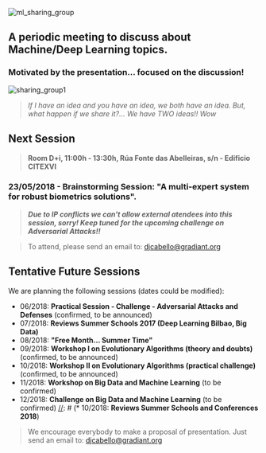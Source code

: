 ![ml_sharing_group](https://user-images.githubusercontent.com/30496090/37024691-ddf45440-2129-11e8-96f6-eca21a083b0e.png)

## A periodic meeting to discuss about Machine/Deep Learning topics. 
### Motivated by the presentation... focused on the discussion!
![sharing_group1](https://user-images.githubusercontent.com/30496090/31537549-e4db5ada-b002-11e7-9385-3dc08004c3e0.jpg)
> *If I have an idea and you have an idea, we both have an idea. But, what happen if we share it?... 
> We have TWO ideas!! Wow*

## Next Session
> **Room D+i, 11:00h - 13:30h, Rúa Fonte das Abelleiras, s/n - Edificio CITEXVI**
### 23/05/2018 - Brainstorming Session: "A multi-expert system for robust biometrics solutions". 
> ***Due to IP conflicts we can't allow external atendees into this session, sorry! Keep tuned for the upcoming challenge on Adversarial Attacks!!***

[//]: # (> In this workshop we will talk about how to generate adversarial examples that drastically fool deep learning architectures. We will also review the most recent techniques to reduce its influence.)
[//]: # (**By David de la Iglesia)

> To attend, please send an email to: 
> djcabello@gradiant.org


## Tentative Future Sessions
We are planning the following sessions (dates could be modified):

* 06/2018: **Practical Session - Challenge - Adversarial Attacks and Defenses** (confirmed, to be announced) 
* 07/2018: **Reviews Summer Schools 2017 (Deep Learning Bilbao, Big Data)**
* 08/2018: **"Free Month... Summer Time"**
* 09/2018: **Workshop I on Evolutionary Algorithms (theory and doubts)** (confirmed, to be announced)
* 10/2018: **Workshop II on Evolutionary Algorithms (practical challenge)** (confirmed, to be announced)
* 11/2018: **Workshop on Big Data and Machine Learning** (to be confirmed)
* 12/2018: **Challenge on Big Data and Machine Learning** (to be confirmed)
[//]: # (* 10/2018: **Reviews Summer Schools and Conferences 2018**)

> We encourage everybody to make a proposal of presentation. 
> Just send an email to: djcabello@gradiant.org

